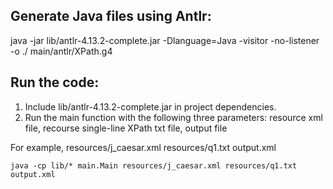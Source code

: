 
## Generate Java files using Antlr:
java -jar lib/antlr-4.13.2-complete.jar -Dlanguage=Java -visitor -no-listener -o ./ main/antlr/XPath.g4


## Run the code:
1. Include lib/antlr-4.13.2-complete.jar in project dependencies.
2. Run the main function with the following three parameters: 
resource xml file, recourse single-line XPath txt file, output file

For example,
resources/j_caesar.xml resources/q1.txt output.xml 

```
java -cp lib/* main.Main resources/j_caesar.xml resources/q1.txt output.xml 
```
